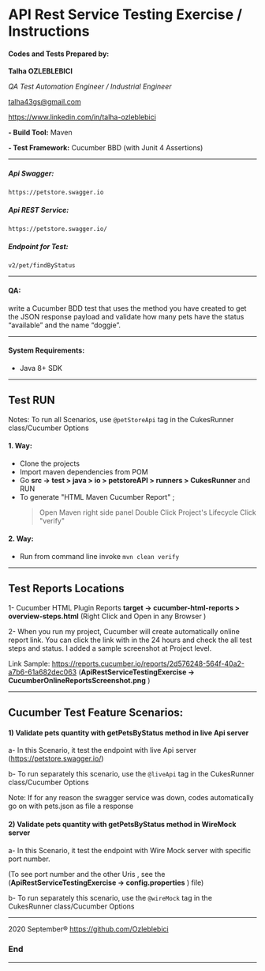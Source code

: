 # API Rest Service Testing Exercise / Instructions

#### Codes and Tests Prepared by:
**Talha OZLEBLEBICI**

*QA Test Automation Engineer / Industrial Engineer*

talha43gs@gmail.com

https://www.linkedin.com/in/talha-ozleblebici


**- Build Tool:** Maven

**- Test Framework:** Cucumber BBD (with Junit 4 Assertions)

------------
##### Api Swagger: 
`https://petstore.swagger.io`

##### Api REST Service: 
`https://petstore.swagger.io/`

##### Endpoint for Test: 
`v2/pet/findByStatus`

------------
#### QA: 
write a Cucumber BDD test that uses the method you have created to get 
the JSON response payload and validate how many pets have the status 
“available” and the name “doggie”.

------------
#### System Requirements: 
- Java 8+ SDK

------------
## Test RUN 

Notes: To run all Scenarios, use `@petStoreApi` tag in the CukesRunner class/Cucumber Options
#### 1. Way:
 - Clone the projects
 - Import maven dependencies from POM
 - Go **src -> test > java > io >  petstoreAPI > runners > CukesRunner** and RUN
 - To generate "HTML Maven Cucumber Report" ; 
    > Open Maven right side panel
    > Double Click Project's Lifecycle
    > Click "verify"
                                                  
#### 2. Way:
 - Run from command line invoke `mvn clean verify` 

------------

## Test Reports Locations
1- Cucumber HTML Plugin Reports
**target -> cucumber-html-reports > overview-steps.html** 
(Right Click and Open in any Browser )

2- When you run my project, Cucumber will create automatically online report link. You can click the link
with in the 24 hours and check the all test steps and status. I added a sample screenshot at Project level.

Link Sample:  https://reports.cucumber.io/reports/2d576248-564f-40a2-a7b6-61a682dec063 
(**ApiRestServiceTestingExercise -> CucumberOnlineReportsScreenshot.png** )

------------

## Cucumber Test Feature Scenarios:
#### 1) Validate pets quantity with getPetsByStatus method in live Api server
 a- In this Scenario, it test the endpoint with live Api server (https://petstore.swagger.io/)
 
 b- To run separately this scenario, use the `@liveApi` tag in the CukesRunner class/Cucumber Options
 
 Note: If for any reason the swagger service was down, codes automatically go on with pets.json as file a response 
 
#### 2) Validate pets quantity with getPetsByStatus method in WireMock server
 a- In this Scenario, it test the endpoint with Wire Mock server with specific port number.
 
 (To see port number and the other Uris , see the (**ApiRestServiceTestingExercise -> config.properties** ) file)
 
 b- To run separately this scenario, use the `@wireMock` tag in the CukesRunner class/Cucumber Options 
 

------------

2020 September&reg;
https://github.com/Ozleblebici

### End

------------



